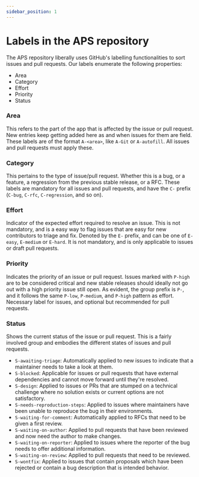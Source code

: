 ```yaml
---
sidebar_position: 1
---
```


# Labels in the APS repository

The APS repository liberally uses GitHub's labelling functionalities to sort issues and pull requests. Our labels enumerate the following properties:

- Area
- Category
- Effort
- Priority
- Status

### Area

This refers to the part of the app that is affected by the issue or pull request. New entries keep getting added here as and when issues for them are field. These labels are of the format `A-<area>`, like `A-Git` or `A-autofill`. All issues and pull requests must apply these.

### Category

This pertains to the type of issue/pull request. Whether this is a bug, or a feature, a regression from the previous stable release, or a RFC. These labels are mandatory for all issues and pull requests, and have the `C-` prefix (`C-bug`, `C-rfc`, `C-regression`, and so on).

### Effort

Indicator of the expected effort required to resolve an issue. This is not mandatory, and is a easy way to flag issues that are easy for new contributors to triage and fix. Denoted by the `E-` prefix, and can be one of `E-easy`, `E-medium` or `E-hard`. It is not mandatory, and is only applicable to issues or draft pull requests.

### Priority

Indicates the priority of an issue or pull request. Issues marked with `P-high` are to be considered critical and new stable releases should ideally not go out with a high priority issue still open. As evident, the group prefix is `P-`, and it follows the same `P-low`, `P-medium`, and `P-high` pattern as effort. Necessary label for issues, and optional but recommended for pull requests.

### Status

Shows the current status of the issue or pull request. This is a fairly involved group and embodies the different states of issues and pull requests.

- `S-awaiting-triage`: Automatically applied to new issues to indicate that a maintainer needs to take a look at them.
- `S-blocked`: Applicable for issues or pull requests that have external dependencies and cannot move forward until they're resolved.
- `S-design`: Applied to issues or PRs that are stumped on a technical challenge where no solution exists or current options are not satisfactory.
- `S-needs-reproduction-steps`: Applied to issues where maintainers have been unable to reproduce the bug in their environments.
- `S-waiting-for-comment`: Automatically applied to RFCs that need to be given a first review.
- `S-waiting-on-author`: Applied to pull requests that have been reviewed and now need the author to make changes.
- `S-waiting-on-reporter`: Applied to issues where the reporter of the bug needs to offer additional information.
- `S-waiting-on-review`: Applied to pull requests that need to be reviewed.
- `S-wontfix`: Applied to issues that contain proposals which have been rejected or contain a bug description that is intended behavior.